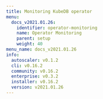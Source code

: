 ```yaml
---
title: Monitoring KubeDB operator
menu:
  docs_v2021.01.26:
    identifier: operator-monitoring
    name: Operator Monitoring
    parent: setup
    weight: 40
menu_name: docs_v2021.01.26
info:
  autoscaler: v0.1.2
  cli: v0.16.2
  community: v0.16.2
  enterprise: v0.3.2
  installer: v0.16.2
  version: v2021.01.26
---
```


